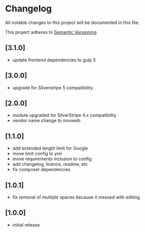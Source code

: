 # Changelog

All notable changes to this project will be documented in this file.

This project adheres to [Semantic Versioning](http://semver.org/).

## [3.1.0]

* update frontend dependencies to gulp 5

## [3.0.0]

* upgrade for Silverstripe 5 compatibility

## [2.0.0]

* module upgraded for SilverStripe 4.x compatibility
* vendor name change to innoweb

## [1.1.0]

* add extended length limit for Google
* move limit config to yml
* move requirements inclusion to config
* add changelog, licence, readme, etc
* fix composer dependencies

## [1.0.1]

* fix removal of multiple spaces because it messed with editing

## [1.0.0]

* initial release
